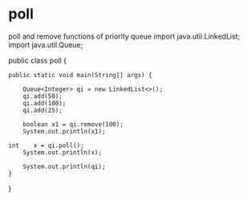 # poll
poll and remove functions of priority queue
import java.util.LinkedList;
import java.util.Queue;

public class poll {

    public static void main(String[] args) {

        Queue<Integer> qi = new LinkedList<>();
        qi.add(50);
        qi.add(100);
        qi.add(25);

        boolean x1 = qi.remove(100);
        System.out.println(x1);

    int    x = qi.poll();
        System.out.println(x);

        System.out.println(qi);
    }
}
